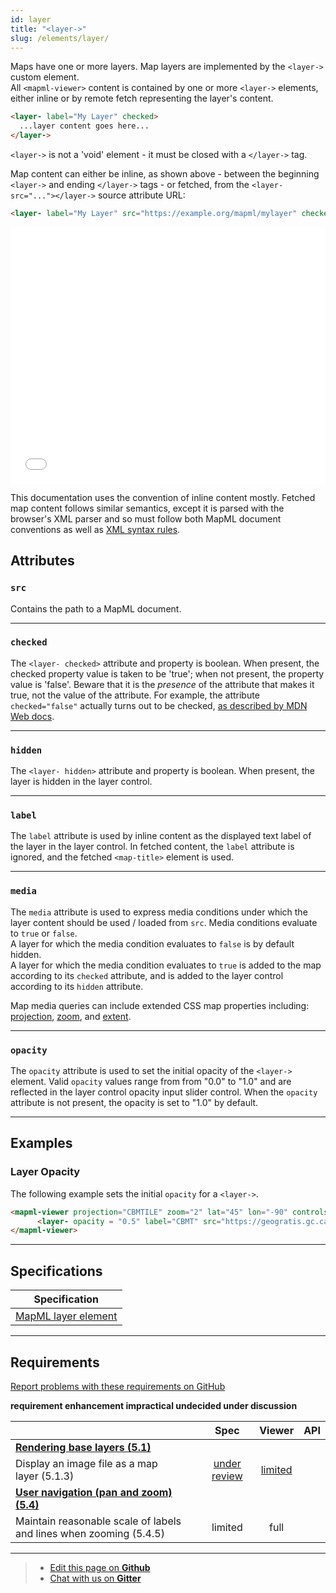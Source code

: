 ```yaml
---
id: layer
title: "<layer->"
slug: /elements/layer/
---
```


Maps have one or more layers. Map layers are implemented by the `<layer->` custom element.  
All `<mapml-viewer>` content is contained by one or more `<layer->` elements, either inline or by remote fetch representing the layer's content.

```html
<layer- label="My Layer" checked>
  ...layer content goes here...
</layer->
```

`<layer->` is not a 'void' element - it must be closed with a `</layer->` tag.

Map content can either be inline, as shown above - between the beginning `<layer->` and ending `</layer->` tags -
or fetched, from the `<layer- src="..."></layer->` source attribute URL:

```html
<layer- label="My Layer" src="https://example.org/mapml/mylayer" checked></layer->
```

<iframe src="../../../demo/layer-demo/" title="MapML Demo" height="410" width="100%" scrolling="no" frameBorder="0"></iframe>

This documentation uses the convention of inline content mostly.  Fetched map content
follows similar semantics, except it is parsed with the browser's XML parser and
so must follow both MapML document conventions as well as
[XML syntax rules](https://developer.mozilla.org/en-US/docs/Web/XML/XML_introduction).

## Attributes

### `src`

Contains the path to a MapML document.

---

### `checked`

The `<layer- checked>` attribute and property is boolean. When present,
the checked property value is taken to be 'true'; when not present, the property
value is 'false'.  Beware that it is the _presence_ of the attribute that makes it
true, not the value of the attribute. For example, the attribute `checked="false"`
actually turns out to be checked,
[as described by MDN Web docs](https://developer.mozilla.org/en-US/docs/Web/HTML/Attributes#boolean_attributes).

---

### `hidden`

The `<layer- hidden>` attribute and property is boolean. When present,
the layer is hidden in the layer control.

---

### `label`

The `label` attribute is used by inline content as the displayed text label of the
layer in the layer control.  In fetched content, the `label` attribute is ignored,
and the fetched `<map-title>` element is used.

---

### `media`

The `media` attribute is used to express media conditions under which the layer 
content should be used / loaded from `src`.  Media conditions evaluate to `true` or `false`.  
A layer for which the media condition evaluates to `false` is by default hidden.  
A layer for which the media condition evaluates to `true` is added to the map 
according to its `checked` attribute, and is added to the layer control according
to its `hidden` attribute.

Map media queries can include extended CSS map properties including:    
[projection](../../api/mapml-viewer-api#projection), [zoom](../../api/mapml-viewer-api#zoom), 
and [extent](../../api/mapml-viewer-api#extent).

---

### `opacity`

The `opacity` attribute is used to set the initial opacity of the `<layer->` element.
Valid `opacity` values range from from "0.0" to "1.0" and are reflected in the layer control
opacity input slider control. When the `opacity` attribute is not present, the opacity is set to "1.0" by default.

---

## Examples

### Layer Opacity

The following example sets the initial `opacity` for a `<layer->`. 

```html
<mapml-viewer projection="CBMTILE" zoom="2" lat="45" lon="-90" controls>
      <layer- opacity = "0.5" label="CBMT" src="https://geogratis.gc.ca/mapml/en/cbmtile/cbmt/" checked></layer->
</mapml-viewer>
```

---

## Specifications

| Specification                                                |
|--------------------------------------------------------------|
| [MapML layer element](https://maps4html.org/MapML-Specification/spec/#the-layer-element-0) |

---

## Requirements

[Report problems with these requirements on GitHub](https://github.com/Maps4HTML/HTML-Map-Element-UseCases-Requirements/issues/new?title=-SUMMARIZE+THE+PROBLEM-&body=-DESCRIBE+THE+PROBLEM-)

<p><b><span class="requirement">requirement</span>
<span class="enhancement">enhancement</span>
<span class="impractical">impractical</span>
<span class="undecided">undecided</span>
<span class="discussion">under discussion</span></b></p>

|  | Spec | Viewer | API |
|:---------------------------------------------------------------------------------|:------: |:-----: |:---: |
| [**Rendering base layers (5.1)**](https://maps4html.org/HTML-Map-Element-UseCases-Requirements/#map-viewers-capabilities-rendering) |  |  |  |
| <div class="enhancement">Display an image file as a map layer (5.1.3)</div> | [under review](https://github.com/Maps4HTML/MapML-Specification/issues/216) | [limited](https://maps4html.org/experiments/painting/) |  |
| [**User navigation (pan and zoom) (5.4)**](https://maps4html.org/HTML-Map-Element-UseCases-Requirements/#map-viewers-capabilities-user-navigation) |  |  |  |
| <div class="discussion">Maintain reasonable scale of labels and lines when zooming (5.4.5)</div> | limited | full |  |

---

> - [Edit this page on **Github**](https://github.com/Maps4HTML/web-map-doc/edit/main/docs/elements/layer.md)
> - [Chat with us on **Gitter**](https://gitter.im/Maps4HTML/chat)